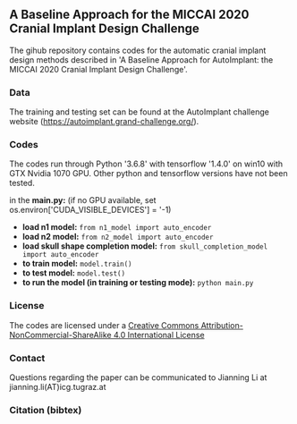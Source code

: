 ## A Baseline Approach for the MICCAI 2020 Cranial Implant Design Challenge

The gihub repository contains codes for the automatic cranial implant design methods described in 'A Baseline Approach for AutoImplant: the MICCAI 2020 Cranial Implant Design Challenge'.
### Data
The training and testing set can be found at the AutoImplant challenge website (https://autoimplant.grand-challenge.org/). 
### Codes
The codes run through Python '3.6.8' with tensorflow '1.4.0' on win10 with GTX Nvidia 1070 GPU. Other python and tensorflow versions have not been tested.

in the **main.py:** (if no GPU available, set os.environ['CUDA_VISIBLE_DEVICES'] = '-1)

* **load n1 model:**  ```from n1_model import auto_encoder```   
* **load n2 model:**  ```from n2_model import auto_encoder```
* **load skull shape completion model:**  ```from skull_completion_model import auto_encoder```
* **to train model:**  ```model.train()```
* **to test model:**   ```model.test()```
* **to run the model (in training or testing mode):** ```python main.py```


### License
The codes are licensed under a [Creative Commons Attribution-NonCommercial-ShareAlike 4.0 International License](https://github.com/Jianningli/autoimplant/blob/master/LICENSE)

### Contact
Questions regarding the paper can be communicated to Jianning Li at jianning.li(AT)icg.tugraz.at
### Citation (bibtex)




